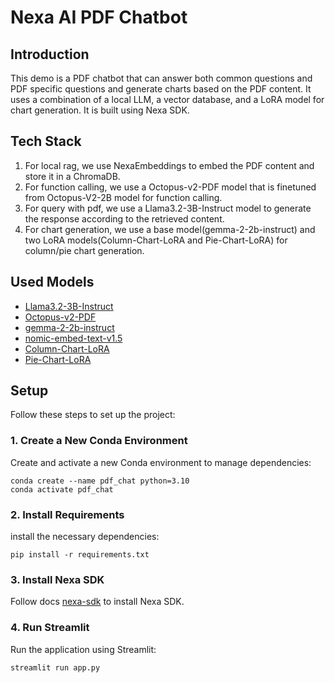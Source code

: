 # Nexa AI PDF Chatbot

## Introduction

This demo is a PDF chatbot that can answer both common questions and PDF specific questions and generate charts based on the PDF content. It uses a combination of a local LLM, a vector database, and a LoRA model for chart generation. It is built using Nexa SDK.

## Tech Stack

1. For local rag, we use NexaEmbeddings to embed the PDF content and store it in a ChromaDB.
2. For function calling, we use a Octopus-v2-PDF model that is finetuned from Octopus-V2-2B model for function calling.
3. For query with pdf, we use a Llama3.2-3B-Instruct model to generate the response according to the retrieved content.
4. For chart generation, we use a base model(gemma-2-2b-instruct) and two LoRA models(Column-Chart-LoRA and Pie-Chart-LoRA) for column/pie chart generation.


## Used Models

- [Llama3.2-3B-Instruct](https://nexa.ai/meta/Llama3.2-3B-Instruct/gguf-q4_0/readme)
- [Octopus-v2-PDF](https://nexa.ai/DavidHandsome/Octopus-v2-PDF/gguf-q4_K_M/readme)
- [gemma-2-2b-instruct](https://nexa.ai/google/gemma-2-2b-instruct/gguf-fp16/readme)
- [nomic-embed-text-v1.5](https://nexa.ai/nomic-ai/nomic-embed-text-v1.5/gguf-fp16/readme)
- [Column-Chart-LoRA](https://nexa.ai/DavidHandsome/Column-Chart-LoRA/gguf-fp16/readme)
- [Pie-Chart-LoRA](https://nexa.ai/DavidHandsome/Pie-Chart-LoRA/gguf-fp16/readme)

## Setup

Follow these steps to set up the project:

### 1. Create a New Conda Environment
Create and activate a new Conda environment to manage dependencies:

```
conda create --name pdf_chat python=3.10
conda activate pdf_chat
```

### 2. Install Requirements
install the necessary dependencies:

```
pip install -r requirements.txt
```

### 3. Install Nexa SDK

Follow docs [nexa-sdk](https://github.com/NexaAI/nexa-sdk) to install Nexa SDK.

### 4. Run Streamlit
Run the application using Streamlit:

```
streamlit run app.py
```